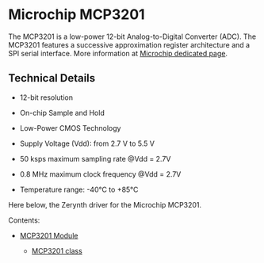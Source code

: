 # Microchip MCP3201

The MCP3201 is a low-power 12-bit Analog-to-Digital Converter (ADC).
The MCP3201 features a successive approximation register architecture and a SPI serial interface.
More information at [Microchip dedicated page](http://www.microchip.com/wwwproducts/en/MCP3201).

## Technical Details


* 12-bit resolution


* On-chip Sample and Hold


* Low-Power CMOS Technology


* Supply Voltage (Vdd): from 2.7 V to 5.5 V


* 50 ksps maximum sampling rate @Vdd = 2.7V


* 0.8 MHz maximum clock frequency @Vdd = 2.7V


* Temperature range: -40°C to +85°C

Here below, the Zerynth driver for the Microchip MCP3201.

Contents:


* [MCP3201 Module](https://docs.zerynth.com/latest/official/lib.microchip.mcp3201/docs/official_lib.microchip.mcp3201_mcp3201.html)


    * [MCP3201 class](https://docs.zerynth.com/latest/official/lib.microchip.mcp3201/docs/official_lib.microchip.mcp3201_mcp3201.html#mcp3201-class)
<!--stackedit_data:
eyJoaXN0b3J5IjpbLTEyNjIzNzM5OV19
-->